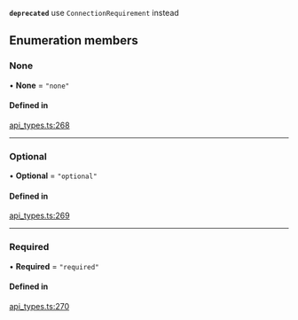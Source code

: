 **`deprecated`** use `ConnectionRequirement` instead

## Enumeration members

### None

• **None** = `"none"`

#### Defined in

[api_types.ts:268](https://github.com/coda/packs-sdk/blob/main/api_types.ts#L268)

___

### Optional

• **Optional** = `"optional"`

#### Defined in

[api_types.ts:269](https://github.com/coda/packs-sdk/blob/main/api_types.ts#L269)

___

### Required

• **Required** = `"required"`

#### Defined in

[api_types.ts:270](https://github.com/coda/packs-sdk/blob/main/api_types.ts#L270)

